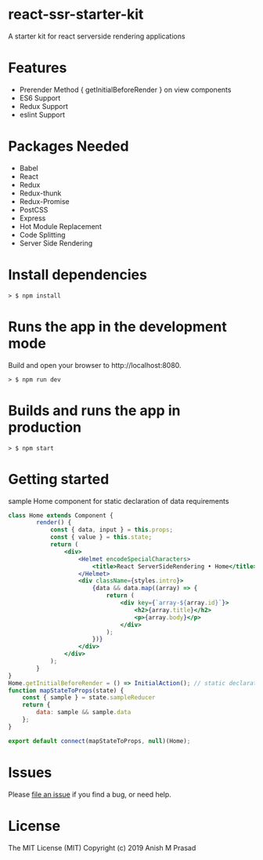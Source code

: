 # react-ssr-starter-kit

A starter kit for react serverside rendering applications 

Features
========
* Prerender Method { getInitialBeforeRender } on view components
* ES6 Support
* Redux Support
* eslint Support

Packages Needed
===============
- Babel
- React
- Redux
- Redux-thunk
- Redux-Promise
- PostCSS
- Express
- Hot Module Replacement
- Code Splitting
- Server Side Rendering

Install dependencies
====================
```
> $ npm install
```

Runs the app in the development mode
====================================
Build and open your browser to http://localhost:8080.
```
> $ npm run dev
```

Builds and runs the app in production
=====================================
```
> $ npm start
```

Getting started
===============

sample Home component for static declaration of data requirements

```jsx
class Home extends Component { 
		render() {
			const { data, input } = this.props;
			const { value } = this.state;
			return (
				<div>
					<Helmet encodeSpecialCharacters>
						<title>React ServerSideRendering • Home</title>
					</Helmet>
					<div className={styles.intro}>
						{data && data.map((array) => {
							return (
								<div key={`array-${array.id}`}>
									<h2>{array.title}</h2>
									<p>{array.body}</p>
								</div>
							);
						})}
					</div>
				</div>
			);
		}
}
Home.getInitialBeforeRender = () => InitialAction(); // static declaration of data requirements
function mapStateToProps(state) {
	const { sample } = state.sampleReducer
	return {
		data: sample && sample.data
	};
}

export default connect(mapStateToProps, null)(Home);
```

Issues
======
Please [file an issue](https://github.com/Anishmprasad/react-ssr-starter-kit/issues) if you find a bug, or need help.


License
=======
The MIT License (MIT)
Copyright (c) 2019 Anish M Prasad
